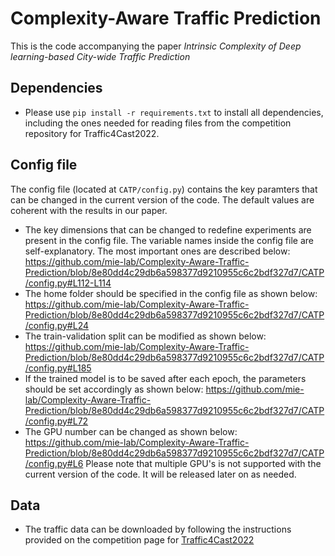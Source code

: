 
# Complexity-Aware Traffic Prediction 


This is the code accompanying the paper _Intrinsic Complexity of Deep learning-based City-wide Traffic Prediction_

## Dependencies
- Please use `pip install -r requirements.txt` to install all dependencies, including the ones needed for reading files from the competition repository for Traffic4Cast2022.


## Config file
The config file (located at `CATP/config.py`) contains the key paramters that can be changed in the current version of the code. The default values are coherent with the results in our paper. 

- The key dimensions that can be changed to redefine experiments are present in the config file. The variable names inside the config file are self-explanatory. The most important ones are described below:
  https://github.com/mie-lab/Complexity-Aware-Traffic-Prediction/blob/8e80dd4c29db6a598377d9210955c6c2bdf327d7/CATP/config.py#L112-L114
- The home folder should be specified in the config file as shown below:
  https://github.com/mie-lab/Complexity-Aware-Traffic-Prediction/blob/8e80dd4c29db6a598377d9210955c6c2bdf327d7/CATP/config.py#L24
- The train-validation split can be modified as shown below:
  https://github.com/mie-lab/Complexity-Aware-Traffic-Prediction/blob/8e80dd4c29db6a598377d9210955c6c2bdf327d7/CATP/config.py#L185
- If the trained model is to be saved after each epoch, the parameters should be set accordingly as shown below:
  https://github.com/mie-lab/Complexity-Aware-Traffic-Prediction/blob/8e80dd4c29db6a598377d9210955c6c2bdf327d7/CATP/config.py#L72
- The GPU number can be changed as shown below:
  https://github.com/mie-lab/Complexity-Aware-Traffic-Prediction/blob/8e80dd4c29db6a598377d9210955c6c2bdf327d7/CATP/config.py#L6
  Please note that multiple GPU's is not supported with the current version of the code. It will be released later on as needed.
  

## Data
- The traffic data can be downloaded by following the instructions provided on the competition page for [Traffic4Cast2022](https://github.com/iarai/NeurIPS2022-traffic4cast)

